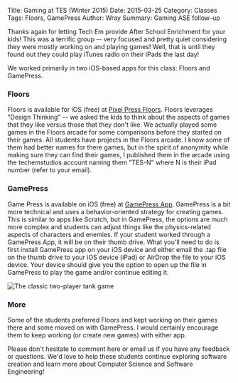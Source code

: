 Title: Gaming at TES (Winter 2015)
Date: 2015-03-25
Category: Classes
Tags: Floors, GamePress
Author: Wray
Summary: Gaming ASE follow-up

Thanks again for letting Tech Em provide After School Enrichment for
your kids! This was a terrific group -- very focused and pretty quiet
considering they were mostly working on and playing games! Well, that
is until they found out they could play iTunes radio on their iPads
the last day!

We worked primarily in two iOS-based apps for this class: Floors and
GamePress.

### Floors
Floors is available for iOS (free) at [Pixel Press Floors](http://www.projectpixelpress.com).
Floors leverages "Design Thinking" -- we asked the kids
to think about the aspects of games that they like versus those that
they don't like. We actually played some games in the Floors arcade
for some comparisons before they started on their games. All students
have projects in the Floors arcade. I know some of them had better
names for there games, but in the spirit of anonymity while making
sure they can find their games, I published them in the arcade using
the techemstudios account naming them "TES-N" where N is their iPad
number (refer to your email).

### GamePress
Game Press is available on iOS (free) at [GamePress App](http://www.gamepressapp.com).
GamePress is a bit more technical and uses a behavior-oriented
strategy for creating games. This is similar to apps like Scratch, but
in GamePress, the options are much more complex and students can
adjust things like the physics-related aspects of characters and
enemies. If your student worked through a GamePress App, it will be on
their thumb drive. What you'll need to do is first install
GamePress app on your iOS device and either email the .tap
file on the thumb drive to your iOS device (iPad) or AirDrop the file
to your iOS device. Your device should give you the option to open up
the file in GamePress to play the game and/or continue editing it.

![The classic two-player tank game]({filename}/images/hs-talk-35.jpg)

### More
Some of the students preferred Floors and kept working on
their games there and some moved on with GamePress. I would certainly encourage them to keep working (or create new games) with either app.

Please don't hesitate to comment here or email us if you have any
feedback or questions. We'd love to help these students continue
exploring software creation and learn more about Computer Science and
Software Engineering!







 
